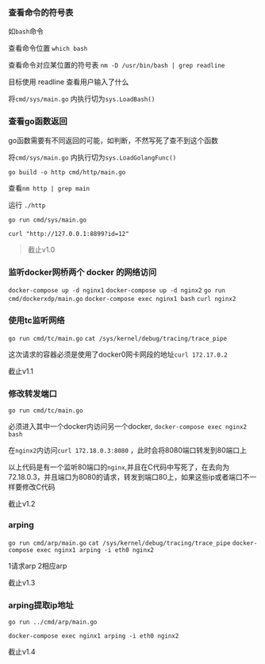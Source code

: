 ### 查看命令的符号表

如`bash`命令

查看命令位置 `which bash`

查看命令对应某位置的符号表 `nm -D /usr/bin/bash | grep readline`

目标使用 readline 查看用户输入了什么

将`cmd/sys/main.go` 内执行切为`sys.LoadBash()`

### 查看go函数返回

go函数需要有不同返回的可能，如判断，不然写死了查不到这个函数

将`cmd/sys/main.go` 内执行切为`sys.LoadGolangFunc()`

`go build -o http cmd/http/main.go`

查看`nm http | grep main`

运行 `./http`

`go run cmd/sys/main.go`

`curl "http://127.0.0.1:8899?id=12"`


> 截止v1.0

### 监听docker网桥两个 docker 的网络访问

`docker-compose up -d nginx1`
`docker-compose up -d nginx2`
`go run cmd/dockerxdp/main.go`
`docker-compose exec nginx1 bash`
`curl nginx2`


### 使用tc监听网络 
`go run cmd/tc/main.go`
`cat /sys/kernel/debug/tracing/trace_pipe`

这次请求的容器必须是使用了docker0网卡网段的地址`curl 172.17.0.2`

截止v1.1

### 修改转发端口 

`go run cmd/tc/main.go`

必须进入其中一个docker内访问另一个docker,
`docker-compose exec nginx2 bash` 

在`nginx2`内访问`curl 172.18.0.3:8080` ，此时会将8080端口转发到80端口上

以上代码是有一个监听80端口的`nginx`,并且在C代码中写死了，在去向为72.18.0.3，并且端口为8080的请求，转发到端口80上，如果这些ip或者端口不一样要修改C代码

截止v1.2

### arping
`go run cmd/arp/main.go`
`cat /sys/kernel/debug/tracing/trace_pipe`
`docker-compose exec nginx1 arping -i eth0 nginx2`

1请求arp 2相应arp

截止v1.3

### arping提取ip地址
`go run ../cmd/arp/main.go`

`docker-compose exec nginx1 arping -i eth0 nginx2`

截止v1.4